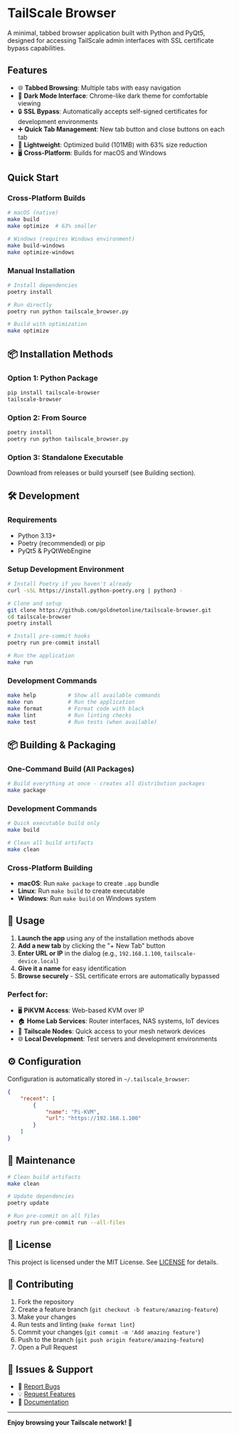 # TailScale Browser

A minimal, tabbed browser application built with Python and PyQt5, designed for accessing TailScale admin interfaces with SSL certificate bypass capabilities.

## Features

-   🌐 **Tabbed Browsing**: Multiple tabs with easy navigation
-   🎨 **Dark Mode Interface**: Chrome-like dark theme for comfortable viewing
-   🔒 **SSL Bypass**: Automatically accepts self-signed certificates for development environments
-   ➕ **Quick Tab Management**: New tab button and close buttons on each tab
-   🚀 **Lightweight**: Optimized build (101MB) with 63% size reduction
-   🖥️ **Cross-Platform**: Builds for macOS and Windows

## Quick Start

### Cross-Platform Builds

```bash
# macOS (native)
make build
make optimize  # 63% smaller

# Windows (requires Windows environment)
make build-windows
make optimize-windows
```

### Manual Installation

```bash
# Install dependencies
poetry install

# Run directly
poetry run python tailscale_browser.py

# Build with optimization
make optimize
```

## 📦 Installation Methods

### Option 1: Python Package

```bash
pip install tailscale-browser
tailscale-browser
```

### Option 2: From Source

```bash
poetry install
poetry run python tailscale_browser.py
```

### Option 3: Standalone Executable

Download from releases or build yourself (see Building section).

## 🛠️ Development

### Requirements

-   Python 3.13+
-   Poetry (recommended) or pip
-   PyQt5 & PyQtWebEngine

### Setup Development Environment

```bash
# Install Poetry if you haven't already
curl -sSL https://install.python-poetry.org | python3 -

# Clone and setup
git clone https://github.com/goldnetonline/tailscale-browser.git
cd tailscale-browser
poetry install

# Install pre-commit hooks
poetry run pre-commit install

# Run the application
make run
```

### Development Commands

```bash
make help          # Show all available commands
make run           # Run the application
make format        # Format code with black
make lint          # Run linting checks
make test          # Run tests (when available)
```

## 📦 Building & Packaging

### One-Command Build (All Packages)

```bash
# Build everything at once - creates all distribution packages
make package
```

### Development Commands

```bash
# Quick executable build only
make build

# Clean all build artifacts
make clean
```

### Cross-Platform Building

-   **macOS**: Run `make package` to create `.app` bundle
-   **Linux**: Run `make build` to create executable
-   **Windows**: Run `make build` on Windows system

## 🎯 Usage

1. **Launch the app** using any of the installation methods above
2. **Add a new tab** by clicking the "+ New Tab" button
3. **Enter URL or IP** in the dialog (e.g., `192.168.1.100`, `tailscale-device.local`)
4. **Give it a name** for easy identification
5. **Browse securely** - SSL certificate errors are automatically bypassed

### Perfect for:

-   🖥️ **PiKVM Access**: Web-based KVM over IP
-   🏠 **Home Lab Services**: Router interfaces, NAS systems, IoT devices
-   🔗 **Tailscale Nodes**: Quick access to your mesh network devices
-   🌐 **Local Development**: Test servers and development environments

## ⚙️ Configuration

Configuration is automatically stored in `~/.tailscale_browser`:

```json
{
    "recent": [
        {
            "name": "Pi-KVM",
            "url": "https://192.168.1.100"
        }
    ]
}
```

## 🧹 Maintenance

```bash
# Clean build artifacts
make clean

# Update dependencies
poetry update

# Run pre-commit on all files
poetry run pre-commit run --all-files
```

## 📄 License

This project is licensed under the MIT License. See [LICENSE](LICENSE) for details.

## 🤝 Contributing

1. Fork the repository
2. Create a feature branch (`git checkout -b feature/amazing-feature`)
3. Make your changes
4. Run tests and linting (`make format lint`)
5. Commit your changes (`git commit -m 'Add amazing feature'`)
6. Push to the branch (`git push origin feature/amazing-feature`)
7. Open a Pull Request

## 🐛 Issues & Support

-   🐛 [Report Bugs](https://github.com/goldnetonline/tailscale-browser/issues)
-   💡 [Request Features](https://github.com/goldnetonline/tailscale-browser/issues)
-   📖 [Documentation](https://github.com/goldnetonline/tailscale-browser/wiki)

---

**Enjoy browsing your Tailscale network! 🎉**
